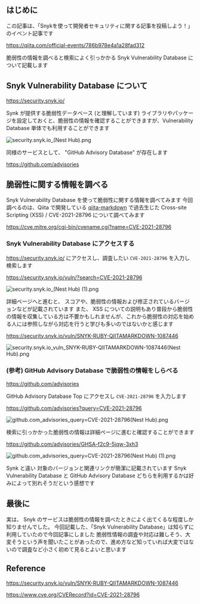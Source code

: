 <!--
title:   Snyk Vulnerability Database を使って脆弱性情報を検索する
tags:    GitHubAdvisoryDatabase,QiitaEngineerFesta2022,QiitaEngineerFesta_Snyk,Synk,VulnerabilityDatabase
id:      f6644c40a6a758edd66a
private: false
-->
## はじめに

この記事は、「Snykを使って開発者セキュリティに関する記事を投稿しよう！」のイベント記事です

https://qiita.com/official-events/786b978e4a1a28fad312

脆弱性の情報を調べると検索によく引っかかる Snyk Vulnerability Database について記載します

## Snyk Vulnerability Database について

https://security.snyk.io/

Synk が提供する脆弱性データベース (と理解しています)
ライブラリやパッケージを設定しておくと、脆弱性の情報を確認することができますが、Vulnerability Database 単体でも利用することができます

![security.snyk.io_(Nest Hub).png](https://qiita-image-store.s3.ap-northeast-1.amazonaws.com/0/55950/259aa7d7-bf17-2104-532c-0dda4b3a21cf.png)

同様のサービスとして、 "GitHub Advisory Database" が存在します

https://github.com/advisories

## 脆弱性に関する情報を調べる

Snyk Vulnerability Database を使って脆弱性に関する情報を調べてみます
今回調べるのは、Qiita で開発している [qiita-markdown](https://github.com/increments/qiita-markdown) で過去生じた Cross-site Scripting (XSS) / CVE-2021-28796 について調べてみます

https://cve.mitre.org/cgi-bin/cvename.cgi?name=CVE-2021-28796

### Snyk Vulnerability Database にアクセスする

https://security.snyk.io/ にアクセスし、調査したい `CVE-2021-28796` を入力し検索します

https://security.snyk.io/vuln/?search=CVE-2021-28796

![security.snyk.io_(Nest Hub) (1).png](https://qiita-image-store.s3.ap-northeast-1.amazonaws.com/0/55950/d382f937-9801-1355-2dab-fa4ec244476e.png)

詳細ページへと進むと、 スコアや、脆弱性の情報および修正されているバージョンなどが記載されています
また、 XSS についての説明もあり普段から脆弱性の情報を収集している方は不要かもしれませんが、これから脆弱性の対応を始める人には参照しながら対応を行うと学びも多いのではないかと感じます

https://security.snyk.io/vuln/SNYK-RUBY-QIITAMARKDOWN-1087446

![security.snyk.io_vuln_SNYK-RUBY-QIITAMARKDOWN-1087446(Nest Hub).png](https://qiita-image-store.s3.ap-northeast-1.amazonaws.com/0/55950/6bf0ca8f-06c5-8d85-9ae4-5ab871c84ee9.png)

### (参考) GitHub Advisory Database で脆弱性の情報をしらべる

https://github.com/advisories

GitHub Advisory Database Top にアクセスし `CVE-2021-28796` を入力します

https://github.com/advisories?query=CVE-2021-28796

![github.com_advisories_query=CVE-2021-28796(Nest Hub).png](https://qiita-image-store.s3.ap-northeast-1.amazonaws.com/0/55950/5ae104ee-dca5-2432-ab84-2a84b8fe2091.png)

検索に引っかかった脆弱性の情報は詳細ページに進むと確認することができます

https://github.com/advisories/GHSA-f2c9-5jqw-3xh3

![github.com_advisories_query=CVE-2021-28796(Nest Hub) (1).png](https://qiita-image-store.s3.ap-northeast-1.amazonaws.com/0/55950/52fe2936-d0b2-33d4-221a-b26caf31ef95.png)

Synk と違い 対象のバージョンと関連リンクが簡潔に記載されています
Snyk Vulnerability Database と GitHub Advisory Database どちらを利用するかは好みによって別れそうだという感想です

## 最後に

実は、 Snyk のサービスは脆弱性の情報を調べたときによく出てくるな程度しか知りませんでした。
今回記載した、「Snyk Vulnerability Database」は知らずに利用していたので今回記事にしました
脆弱性情報の調査や対応は難しそう、大変そうという声を聞いたことがあったので、進め方など知っていれば大変ではないので調査など小さく初めて見るとよいと思います

## Reference

https://security.snyk.io/vuln/SNYK-RUBY-QIITAMARKDOWN-1087446

https://www.cve.org/CVERecord?id=CVE-2021-28796